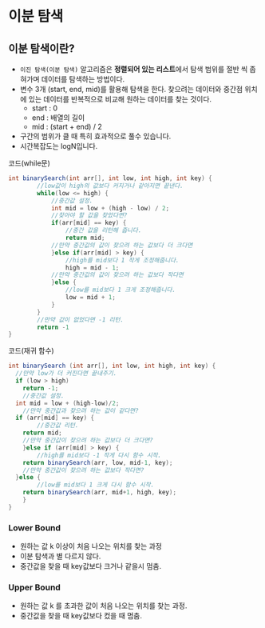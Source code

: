 # 이분 탐색

## 이분 탐색이란?

- `이진 탐색(이분 탐색)` 알고리즘은 **정렬되어 있는 리스트**에서 탐색 범위를 절반 씩 좁혀가며 데이터를 탐색하는 방법이다.
- 변수 3개 (start, end, mid)를 활용해 탐색을 한다. 찾으려는 데이터와 중간점 위치에 있는 데이터를 반복적으로 비교해 원하는 데이터를 찾는 것이다.
    - start : 0
    - end : 배열의 길이
    - mid : (start + end) / 2
- 구간의 범위가 클 때 특히 효과적으로 풀수 있습니다.
- 시간복잡도는 logN입니다.

코드(while문)

```java
int binarySearch(int arr[], int low, int high, int key) {
		//low값이 high의 값보다 커지거나 같아지면 끝낸다.
		while(low <= high) {
			//중간값 설정.
			int mid = low + (high - low) / 2;
			//찾아야 할 값을 찾았다면?
			if(arr[mid] == key) {
				//중간 값을 리턴해 줍니다.
				return mid;
			//만약 중간값의 값이 찾으려 하는 값보다 더 크다면
			}else if(arr[mid] > key) {
				//high를 mid보다 1 작게 조정해줍니다.
				high = mid - 1;
			//만약 중간값의 값이 찾으려 하는 값보다 작다면
			}else {
				//low를 mid보다 1 크게 조정해줍니다.
				low = mid + 1;
			}
		}
		//만약 값이 없었다면 -1 리턴.
		return -1
}
```

코드(재귀 함수)

```java
int binarySearch (int arr[], int low, int high, int key) {
  //만약 low가 더 커진다면 끝내주기.
  if (low > high)
    return -1;  
	//중간값 설정.
  int mid = low + (high-low)/2;
	//만약 중간값과 찾으려 하는 값이 같다면?
  if (arr[mid] == key) {
		//중간값 리턴.
    return mid;
	//만약 중간값이 찾으려 하는 값보다 더 크다면?
	}else if (arr[mid] > key) {
		//high를 mid보다 -1 작게 다시 함수 시작.
    return binarySearch(arr, low, mid-1, key);
	//만약 중간값이 찾으려 하는 값보다 작다면?
  }else {
		//low를 mid보다 1 크게 다시 함수 시작.
    return binarySearch(arr, mid+1, high, key);
	}
}
```

### Lower Bound

- 원하는 값 k 이상이 처음 나오는 위치를 찾는 과정
- 이분 탐색과 별 다르지 않다.
- 중간값을 찾을 때 key값보다 크거나 같을시 멈춤.

### Upper Bound

- 원하는 값 k 를 초과한 값이 처음 나오는 위치를 찾는 과정.
- 중간값을 찾을 때 key값보다 컸을 때 멈춤.